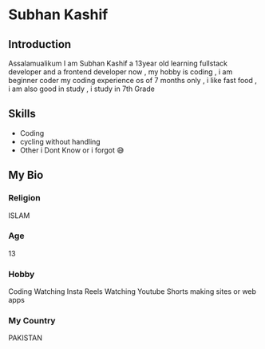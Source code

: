 ﻿# Subhan Kashif

## Introduction
Assalamualikum I am Subhan Kashif a 13year old learning fullstack developer and a frontend developer now , my hobby is coding , i am  beginner coder my coding experience os of 7 months only   , i like fast food ,
i am also good in study , i study in 7th Grade 

## Skills
- Coding
- cycling without handling
- Other i Dont Know or i forgot 😅

## My Bio

### Religion
ISLAM

### Age
13

### Hobby
Coding
Watching Insta Reels
Watching Youtube Shorts
making sites  or web  apps

### My Country
PAKISTAN


